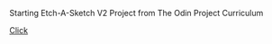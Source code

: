 Starting Etch-A-Sketch V2 Project from The Odin Project 
Curriculum

[Click](https://ena0berzerk.github.io/etchASketchV2/)

